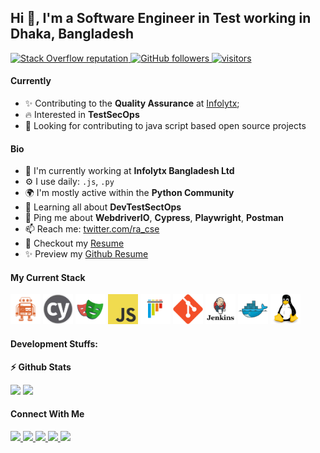 ## Hi 👋, I'm a Software Engineer in Test working in Dhaka, Bangladesh

<p align="left">
  
  <a href="https://meta.stackoverflow.com/users/8793749/rakib-hasan">
    <img alt="Stack Overflow reputation" src="https://img.shields.io/stackexchange/stackoverflow/r/5921662?color=orange&label=reputation&logo=stackoverflow">
  </a>
  <a href="https://github.com/RakibInfolytx?tab=followers">
    <img alt="GitHub followers" src="https://img.shields.io/github/followers/RakibInfolytx?color=green&logo=github">
  </a>
  <a href="https://github.com/RakibInfolytx">
    <img src="https://komarev.com/ghpvc/?username=RakibInfolytx" alt="visitors" />
  </a>

</p>

#### Currently

- ✨ Contributing to the **Quality Assurance** at [Infolytx](https://www.infolytx.com/);
- :fire: Interested in **TestSecOps**
- :calendar: Looking for contributing to java script based open source projects 

#### Bio

- 🏢 I'm currently working at **Infolytx Bangladesh Ltd**
- ⚙️ I use daily: `.js`, `.py`
- 🌍 I'm mostly active within the **Python Community**
- 🌱 Learning all about **DevTestSectOps**
- 💬 Ping me about **WebdriverIO**, **Cypress**, **Playwright**, **Postman**
- 📫 Reach me: [twitter.com/ra_cse](https://twitter.com/ra_cse)
- 📝 Checkout my [Resume](files/SQA_6_University_Of_Wales_Rakib.pdf)
- ✨ Preview my [Github Resume](https://rakibinfolytx.github.io/resume/)

#### My Current Stack

<img height="48" src="img/webdriver.io.png" alt="Webdriverio"> <img height="48" src="img/cypress.jpg" alt="Cypress"> <img height="48" src="img/playwright-logo.png" alt="Playwright"> <img height="48" src="img/javascript.png" alt="JavaScript"> <img height="48" src="img/pytest-original.svg" alt="pytest"> <img height="48" src="img/git-original.svg" alt="git"> <img height="48" src="img/jenkins.png" alt="Jenkins"> <img height="48" src="img/docker-original.svg" alt="Docker"> <img height="48" src="img/linux-original.svg" alt="linux">

#### Development Stuffs:

<b>⚡ Github Stats</b>
<p float="left">
<img height="180em" src="https://github-readme-stats.vercel.app/api?username=RakibInfolytx&show_icons=true&hide_border=true&&count_private=true&include_all_commits=true" /> 
<img height="180em" src="https://github-readme-stats.vercel.app/api/top-langs/?username=RakibInfolytx&show_icons=true&hide_border=true&layout=compact&langs_count=8"/>
</p>


#### Connect With Me

<p left="center">
<a href="https://twitter.com/ra_cse">
  <img src="https://img.shields.io/badge/twitter-%231DA1F2.svg?&style=for-the-badge&logo=twitter&logoColor=white" height=25>
</a> 
<a href="https://www.linkedin.com/in/rakib-hasan-94120638/">
  <img src="https://img.shields.io/badge/linkedin-%230077B5.svg?&style=for-the-badge&logo=linkedin&logoColor=white" height=25>
</a> 
<a href="https://www.facebook.com/rakib.hasan.52206654">
  <img src="https://img.shields.io/badge/Facebook-1877F2?style=for-the-badge&logo=facebook&logoColor=white" height=25>
</a>
<a href="https://medium.com/@cse.rakib">
  <img src="https://img.shields.io/badge/Medium-12100E?style=for-the-badge&logo=medium&logoColor=white" height=25>
</a>
<a href="mailto:cse.rakib@gmail.com">
  <img src="	https://img.shields.io/badge/Gmail-D14836?style=for-the-badge&logo=gmail&logoColor=white" height=25>
</a>
</p>
